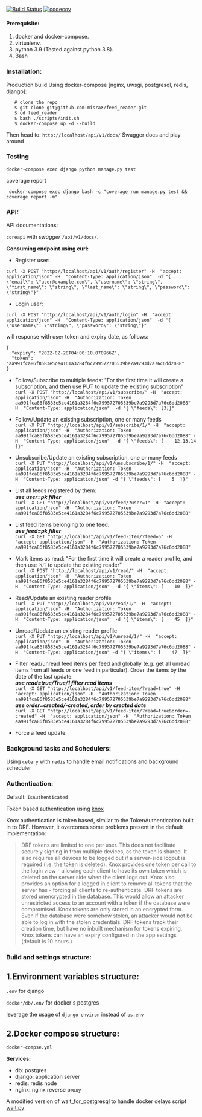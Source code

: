 [![Build Status](https://travis-ci.org/misraX/feed_reader.svg?branch=main)](https://travis-ci.org/misraX/feed_reader)
[![codecov](https://codecov.io/gh/misraX/feed_reader/branch/master/graph/badge.svg)](https://codecov.io/gh/misraX/feed_reader)

#### Prerequisite:

1. docker and docker-compose.
2. virtualenv.
3. python 3.9 (Tested against python 3.8).
6. Bash

### Installation:

Production build Using docker-compose [nginx, uwsgi, postgresql, redis, django]:

       # clone the repo
       $ git clone git@github.com:misraX/feed_reader.git
       $ cd feed_reader
       $ bash ./scripts/init.sh
       $ docker-compose up -d --build

Then head to: `http://localhost/api/v1/docs/` Swagger docs and play around

### Testing

`docker-compose exec django python manage.py test`

coverage report

` docker-compose exec django bash -c "coverage run manage.py test && coverage report -m"`

### API:

API documentations:

`coreapi` with _swagger_ `/api/v1/docs/`.

**Consuming endpoint using curl:**

- Register user:

`curl -X POST "http://localhost/api/v1/auth/register" -H  "accept: application/json" -H  "Content-Type: application/json"  -d "{ \"email\": \"user@example.com\", \"username\": \"string\", \"first_name\": \"string\", \"last_name\": \"string\", \"password\": \"string\"}"`

- Login user:

`curl -X POST "http://localhost/api/v1/auth/login" -H  "accept: application/json" -H  "Content-Type: application/json"  -d "{ \"username\": \"string\", \"password\": \"string\"}"`

will response with user token and expiry date, as follows:

```
{
  "expiry": "2022-02-28T04:00:10.070966Z",
  "token": "aa991fca86f8583e5ce4161a3284f6c799572705539be7a9293d7a76c6dd2088"
}
```

- Follow/Subscribe to multiple feeds: "For the first time it will create a subscription, and then use PUT to update the
  existing subscription"<br>
  `curl -X POST "http://localhost/api/v1/subscribe/" -H  "accept: application/json" -H  "Authorization: Token aa991fca86f8583e5ce4161a3284f6c799572705539be7a9293d7a76c6dd2088" -H  "Content-Type: application/json"  -d "{ \"feeds\": [3]}"`

- Follow/Update an existing subscription, one or many feeds<br>
  `curl -X PUT "http://localhost/api/v1/subscribe/1/" -H  "accept: application/json" -H  "Authorization: Token aa991fca86f8583e5ce4161a3284f6c799572705539be7a9293d7a76c6dd2088" -H  "Content-Type: application/json"  -d "{ \"feeds\": [    12,13,14  ]}"`

- Unsubscribe/Update an existing subscription, one or many feeds<br>
  `curl -X PUT "http://localhost/api/v1/unsubscribe/1/" -H  "accept: application/json" -H  "Authorization: Token aa991fca86f8583e5ce4161a3284f6c799572705539be7a9293d7a76c6dd2088" -H  "Content-Type: application/json" -d "{ \"feeds\": [    5  ]}"`

- List all feeds registered by them:<br>
  _**use user=pk filter**_<br>
  `curl -X GET "http://localhost/api/v1/feed/?user=1" -H  "accept: application/json" -H  "Authorization: Token aa991fca86f8583e5ce4161a3284f6c799572705539be7a9293d7a76c6dd2088" `

- List feed items belonging to one feed:<br>
  _**use feed=pk filter**_<br>
  `curl -X GET "http://localhost/api/v1/feed-item/?feed=5" -H  "accept: application/json" -H  "Authorization: Token aa991fca86f8583e5ce4161a3284f6c799572705539be7a9293d7a76c6dd2088" `

- Mark items as read: "For the first time it will create a reader profile, and then use `PUT` to update the existing
  reader"<br>
  `curl -X POST "http://localhost/api/v1/read/" -H  "accept: application/json" -H  "Authorization: Token aa991fca86f8583e5ce4161a3284f6c799572705539be7a9293d7a76c6dd2088" -H  "Content-Type: application/json"  -d "{ \"items\": [    10  ]}"`

- Read/Update an existing reader profile<br>
  `curl -X PUT "http://localhost/api/v1/read/1/" -H  "accept: application/json" -H  "Authorization: Token aa991fca86f8583e5ce4161a3284f6c799572705539be7a9293d7a76c6dd2088" -H  "Content-Type: application/json"  -d "{ \"items\": [    45  ]}"`

- Unread/Update an existing reader profile<br>
  `curl -X PUT "http://localhost/api/v1/unread/1/" -H  "accept: application/json" -H  "Authorization: Token aa991fca86f8583e5ce4161a3284f6c799572705539be7a9293d7a76c6dd2088" -H  "Content-Type: application/json" -d "{ \"items\": [    47  ]}"`

- Filter read/unread feed items per feed and globally (e.g. get all unread items from all feeds or one feed in
  particular). Order the items by the date of the last update:<br>
  **_use read=true/True/1 filter read items_**<br>
  `curl -X GET "http://localhost/api/v1/feed-item/?read=true" -H  "accept: application/json" -H  "Authorization: Token aa991fca86f8583e5ce4161a3284f6c799572705539be7a9293d7a76c6dd2088" `
  **_use order=created/-created, order by created date_**<br>
  `curl -X GET "http://localhost/api/v1/feed-item/?read=true&order=-created" -H  "accept: application/json" -H  "Authorization: Token aa991fca86f8583e5ce4161a3284f6c799572705539be7a9293d7a76c6dd2088" `

- Force a feed update:

### Background tasks and Schedulers:

Using `celery` with `redis` to handle email notifications and background scheduler

### Authentication:

Default: `IsAuthenticated`

Token based authentication using [knox](https://github.com/James1345/django-rest-knox)

Knox authentication is token based, similar to the TokenAuthentication built in to DRF. However, it overcomes some
problems present in the default implementation:

> DRF tokens are limited to one per user. This does not facilitate securely signing in from multiple devices, as the token is shared. It also requires all devices to be logged out if a server-side logout is required (i.e. the token is deleted).
> Knox provides one token per call to the login view - allowing each client to have its own token which is deleted on the server side when the client logs out.
> Knox also provides an option for a logged in client to remove all tokens that the server has - forcing all clients to re-authenticate.
> DRF tokens are stored unencrypted in the database. This would allow an attacker unrestricted access to an account with a token if the database were compromised.
> Knox tokens are only stored in an encrypted form. Even if the database were somehow stolen, an attacker would not be able to log in with the stolen credentials.
> DRF tokens track their creation time, but have no inbuilt mechanism for tokens expiring. Knox tokens can have an expiry configured in the app settings (default is 10 hours.)

### Build and settings structure:

1.**Environment variables structure:**
---

`.env` for django

`docker/db/.env` for docker's postgres

leverage the usage of `django-environ` instead of `os.env`

2.**Docker compose structure:**
---

`docker-compse.yml`

**Services:**

- db: postgres <br>
- django: application server <br>
- redis: redis node <br>
- nginx: nginx reverse proxy

A modified version of wait_for_postgresql to handle docker delays
script [wait.py](https://github.com/agconti/wait-for-postgres/blob/master/wait_for_postgres/wait.py)
